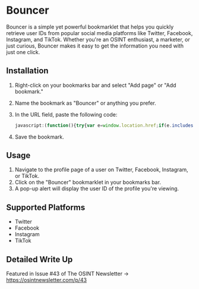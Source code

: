 # Bouncer 

Bouncer is a simple yet powerful bookmarklet that helps you quickly retrieve user IDs from popular social media platforms like Twitter, Facebook, Instagram, and TikTok. Whether you're an OSINT enthusiast, a marketer, or just curious, Bouncer makes it easy to get the information you need with just one click.

## Installation

1. Right-click on your bookmarks bar and select "Add page" or "Add bookmark."
2. Name the bookmark as "Bouncer" or anything you prefer.
3. In the URL field, paste the following code:

    ```javascript
    javascript:(function(){try{var e=window.location.href;if(e.includes("twitter.com")){var t=document.evaluate('//script[@type="application/ld+json"]',document.lastChild,null,XPathResult.ANY_TYPE,null).iterateNext().textContent,n=JSON.parse(t),i=n.author&&n.author.identifier;i?alert("Twitter User ID: "+i):alert("Identifier not found!")}else if(e.includes("facebook.com")){var o=document.documentElement.innerHTML,r=o.match(/"userID":"(\d+)"/);r&&r[1]?alert("Facebook User ID: "+r[1]):alert("User ID not found on this page.")}else if(e.includes("instagram.com")){var a=document.documentElement.innerHTML;var ids=[];var regex=/\"id\":\"(\d+)\"/g;var match;while((match=regex.exec(a))!==null){ids.push(match[1]);}if(ids.length>=4){alert('Instagram User ID: '+ids[3]);}else{alert('Insufficient Instagram User IDs found on this page.');}}else if(e.includes("tiktok.com")){var c=document.documentElement.innerHTML,r=c.match(/"user":{"id":"(\d+)"/);r&&r[1]?alert("TikTok User ID: "+r[1]):alert("User ID not found on this page.")}else alert("This bookmarklet only works on Twitter, Facebook, Instagram, or TikTok.")}catch(e){alert("Error fetching or processing data: "+e.message)}})();
    ```

4. Save the bookmark.

## Usage

1. Navigate to the profile page of a user on Twitter, Facebook, Instagram, or TikTok.
2. Click on the "Bouncer" bookmarklet in your bookmarks bar.
3. A pop-up alert will display the user ID of the profile you're viewing.

## Supported Platforms

- Twitter
- Facebook
- Instagram
- TikTok

## Detailed Write Up

Featured in Issue #43 of The OSINT Newsletter -> https://osintnewsletter.com/p/43
